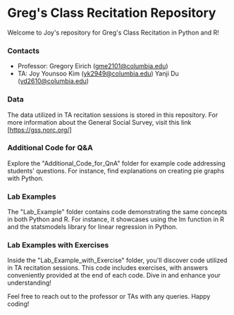 
# Greg's Class Recitation Repository

Welcome to Joy's repository for Greg's Class Recitation in Python and R!

### Contacts
- Professor: Gregory Eirich (gme2101@columbia.edu)
- TA:
    Joy Younsoo Kim (yk2949@columbia.edu)
    Yanji Du (yd2610@columbia.edu)

### Data
The data utilized in TA recitation sessions is stored in this repository. For more information about the General Social Survey, visit this link [https://gss.norc.org/]

### Additional Code for Q&A
Explore the "Additional_Code_for_QnA" folder for example code addressing students' questions. For instance, find explanations on creating pie graphs with Python.

### Lab Examples
The "Lab_Example" folder contains code demonstrating the same concepts in both Python and R. For instance, it showcases using the lm function in R and the statsmodels library for linear regression in Python.

### Lab Examples with Exercises
Inside the "Lab_Example_with_Exercise" folder, you'll discover code utilized in TA recitation sessions. This code includes exercises, with answers conveniently provided at the end of each code. Dive in and enhance your understanding!

Feel free to reach out to the professor or TAs with any queries. Happy coding!
